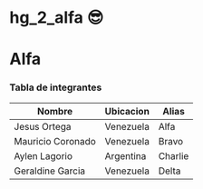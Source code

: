 # hg_2_alfa 	:sunglasses:
# Alfa 

### Tabla de integrantes 

| Nombre | Ubicacion | Alias
| ----------- | ----------- | ----------- |
| Jesus Ortega | Venezuela | Alfa |
| Mauricio Coronado | Venezuela | Bravo |
| Aylen Lagorio | Argentina | Charlie |
| Geraldine Garcia | Venezuela | Delta |

